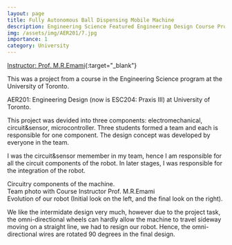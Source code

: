 ```yaml
---
layout: page
title: Fully Autonomous Ball Dispensing Mobile Machine
description: Engineering Science Featured Engineering Design Course Project 2019
img: /assets/img/AER201/7.jpg
importance: 1
category: University
---
```


[Instructor: Prof. M.R.Emami](https://www.utias.utoronto.ca/research-and-centres/aerospace-mechatronics/){:target="\_blank"} 

This was a project from a course in the Engineering Science program at the University of Toronto. 

AER201: Engineering Design (now is ESC204: Praxis III) at University of Toronto.

This project was devided into three components: electromechanical, circuit&sensor, microcontroller. Three students formed a team and each is responsible for one component. The design concept was developed by everyone in the team.

I was the circuit&sensor memember in my team, hence I am responsible for all the circuit components of the robot. In later stages, I was responsible for the integration of the robot.


<div class="row">
    <div class="col-sm mt-3 mt-md-0">
        <img class="img-fluid rounded z-depth-1" src="{{ '/assets/img/AER201/2.jpg' | relative_url }}" alt="" title="example image"/>
    </div>
    <div class="col-sm mt-3 mt-md-0">
        <img class="img-fluid rounded z-depth-1" src="{{ '/assets/img/AER201/3.jpg' | relative_url }}" alt="" title="example image"/>
    </div>
    <!-- <div class="col-sm mt-3 mt-md-0">
        <img class="img-fluid rounded z-depth-1" src="{{ '/assets/img/5.jpg' | relative_url }}" alt="" title="example image"/>
    </div> -->
</div>
<div class="caption">
    Circuitry components of the machine.
</div>

<div class="row">
    <div class="col-sm mt-3 mt-md-0">
        <img class="img-fluid rounded z-depth-1" src="{{ '/assets/img/AER201/6.jpg' | relative_url }}" alt="" title="example image"/>
    </div>
</div>
<div class="caption">
    Team photo with Course Instructor Prof. M.R.Emami
</div>


<div class="row justify-content-sm-center">
    <div class="col-sm-4 mt-3 mt-md-0">
        <img class="img-fluid rounded z-depth-1" src="{{ '/assets/img/AER201/1.jpg' | relative_url }}" alt="" title="example image"/>
    </div>
    <div class="col-sm-4 mt-3 mt-md-0">
        <img class="img-fluid rounded z-depth-1" src="{{ '/assets/img/AER201/4.jpg' | relative_url }}" alt="" title="example image"/>
    </div>
    <div class="col-sm-4 mt-3 mt-md-0">
        <img class="img-fluid rounded z-depth-1" src="{{ '/assets/img/AER201/5.jpg' | relative_url }}" alt="" title="example image"/>
    </div>
</div>
<div class="caption">
    Evolution of our robot (Initial look on the left, and the final look on the right).
</div>

We like the intermidate design very much, however due to the project task, the omni-directional wheels can hardly allow the machine to travel sideway moving on a straight line, we had to resign our robot. Hence, the omni-directional wires are rotated 90 degrees in the final design.
